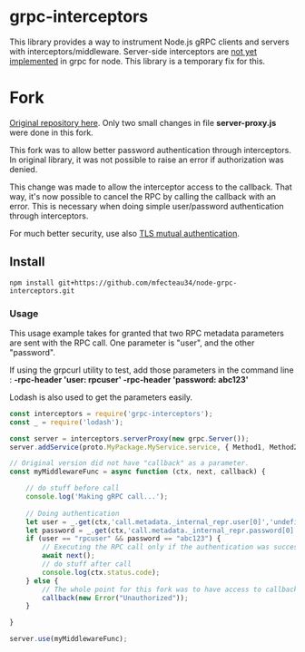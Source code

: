 # grpc-interceptors
This library provides a way to instrument Node.js gRPC clients and servers with interceptors/middleware. Server-side interceptors are [not yet implemented](https://github.com/grpc/grpc-node/issues/419) in grpc for node.  This library is a temporary fix for this.

# Fork

[Original repository here](https://github.com/echo-health/node-grpc-interceptors).  Only two small changes in file **server-proxy.js** were done in this fork.

This fork was to allow better password authentication through interceptors. In original library, it was not possible to raise an error if authorization was denied.

This change was made to allow the interceptor access to the callback. That way, it's now possible to cancel the RPC by calling the callback with an error. This is necessary when doing simple user/password authentication through interceptors.

For much better security, use also [TLS mutual authentication](https://github.com/grpc/grpc/issues/6757#issuecomment-261703455).

## Install

```
npm install git+https://github.com/mfecteau34/node-grpc-interceptors.git
```

### Usage

This usage example takes for granted that two RPC metadata parameters are sent with the RPC call.  One parameter is "user", and the other "password".

If using the grpcurl utility to test, add those parameters in the command line : **-rpc-header 'user: rpcuser' -rpc-header 'password: abc123'**

Lodash is also used to get the parameters easily.

```js
const interceptors = require('grpc-interceptors');
const _ = require('lodash');

const server = interceptors.serverProxy(new grpc.Server());
server.addService(proto.MyPackage.MyService.service, { Method1, Method2 });

// Original version did not have "callback" as a parameter.
const myMiddlewareFunc = async function (ctx, next, callback) {

    // do stuff before call
    console.log('Making gRPC call...');
    
    // Doing authentication
    let user = _.get(ctx,'call.metadata._internal_repr.user[0]','undefined')
    let password = _.get(ctx,'call.metadata._internal_repr.password[0]','undefined')
    if (user == "rpcuser" && password == "abc123") { 
        // Executing the RPC call only if the authentication was successful
        await next();
        // do stuff after call
        console.log(ctx.status.code);
    } else {
        // The whole point for this fork was to have access to callback function ...
        callback(new Error("Unauthorized"));
    }

}

server.use(myMiddlewareFunc);
```

